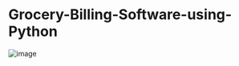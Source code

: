 # Grocery-Billing-Software-using-Python


![image](https://github.com/mashkoor098/Grocery-Billing-Software-using-Python/assets/60177001/31c1ed8c-fd92-4293-a4c0-0b80a4ac277b)
